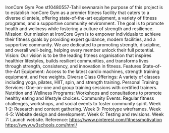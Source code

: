 IronCore Gym Poe
st10480557-Tahil sewnarain
he purpose of this project is to establish IronCore Gym as a premier fitness facility that caters to a diverse clientele, offering state-of-the-art equipment, a variety of fitness programs, and a supportive community environment. The goal is to promote health and wellness while fostering a culture of strength and resilience.
Mission: Our mission at IronCore Gym is to empower individuals to achieve their fitness goals by providing expert guidance, modern facilities, and a supportive community. We are dedicated to promoting strength, discipline, and overall well-being, helping every member unlock their full potential.
Vision: Our vision is to be the leading fitness organisation that inspires healthier lifestyles, builds resilient communities, and transforms lives through strength, consistency, and innovation in fitness.
Features
State-of-the-Art Equipment: Access to the latest cardio machines, strength training equipment, and free weights.
Diverse Class Offerings: A variety of classes including yoga, pilates, HIIT, spin, and strength training.
Personal Training Services: One-on-one and group training sessions with certified trainers.
Nutrition and Wellness Programs: Workshops and consultations to promote healthy eating and lifestyle choices.
Community Events: Regular fitness challenges, workshops, and social events to foster community spirit.
Week 1-2: Research and content gathering.
Week 3: Prototype wireframes.
Week 4-5: Website design and development.
Week 6: Testing and revisions.
Week 7: Launch website.
Reference: https://www.pinterest.com/fitnessmotivation 
 https://www.w3schools.com/html/ 





